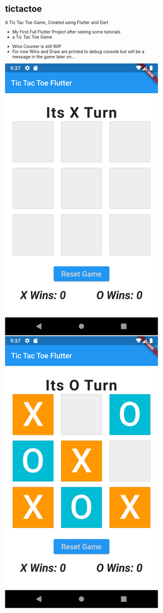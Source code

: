 # tictactoe

A Tic Tac Toe Game, Created using Flutter and Dart

* My First Full Flutter Project after seeing some tutorials
* a Tic Tac Toe Game
- Wins Counter is still WIP
- For now Wins and Draw are printed to debug console but will be a message in the game later on...

<img src = 'gitassets\shot1.png'>
<img src = 'gitassets\shot2.png'>